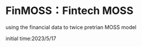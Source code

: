 # FinMOSS：Fintech MOSS
using the financial data to twice pretrian MOSS model

initial time:2023/5/17
